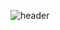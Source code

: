![header](https://capsule-render.vercel.app/api?type=waving&color=auto&height=250&section=header&text=Zobayer_Hasan_Nayem😎&fontSize=60)




